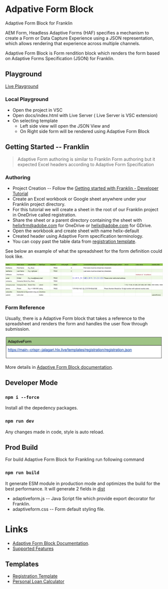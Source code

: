 # Adpative Form Block
Adaptive Form Block for Franklin

AEM Form, Headless Adaptive Forms (HAF) specifies a mechanism to create a Form or Data Capture Experience using a JSON representation, which allows rendering that experience across multiple channels.

Adaptive Form Block is Form rendition block which renders the form based on Adaptive Forms Specification (JSON) for Franklin.

## Playground

[Live Playground](https://git.corp.adobe.com/pages/jalagari/adpative-form-block/)

### Local Playground

* Open the project in VSC 
* Open docs/index.html with Live Server ( Live Server is VSC extension)
* On selecting template
  * Left side view will open the JSON View and
  * On Right side form will be rendered using Adaptive Form Block

## Getting Started -- Franklin

> Adaptive Form authoring is similar to Franklin Form authoring but it expected Excel headers according to Adaptive Form Specification

### Authoring

* Project Creation -- Follow the [Getting started with Franklin - Developer Tutorial](https://www.hlx.live/developer/tutorial)
* Create an Excel workbook or Google sheet anywhere under your Franklin project directory. 
* For this tutorial we will create a sheet in the root of our Franklin project in OneDrive called registration.
* Share the sheet or a parent directory containing the sheet with helixfrm@adobe.com for OneDrive or helix@adobe.com for GDrive.
* Open the workbook and create sheet with name helix-default
* Created header using Adaptive Form specification terminology. 
* You can copy past the table data from [registration template](https://docs.google.com/spreadsheets/d/1_1j-4rZmGFxTmHue15_KnhuskzK_oBhYjR5cskf5Ruc/edit?usp=sharing).

See below an example of what the spreadsheet for the form definition could look like.

![Registration Template](images/example.png)

### Form Reference

Usually, there is a Adaptive Form block that takes a reference to the spreadsheet and renders the form and handles the user flow through submission.

![Form Reference](images/reference.png)

More details in [Adaptive Form Block documentation](https://main--crispr--jalagari.hlx.page/).


## Developer Mode 

### `npm i --force`

Install all the depedency packages.

### `npm run dev`

Any changes made in code, style is auto reload.


## Prod Build

For build Adaptive Form Block for Frankling run following command

### `npm run build`

It generate ESM module in production mode and optimizes the build for the best performance. It will generate 2 fields in [dist](dist)

* adaptiveform.js -- Java Script file which provide export decorator for Franklin.
* adaptiveform.css -- Form default styling file.


# Links 

* [Adaptive Form Block Documentation](https://main--crispr--jalagari.hlx.page/).
* [Supported Features](https://main--crispr--jalagari.hlx.page/features)

## Templates

* [Registration Template](https://main--crispr--jalagari.hlx.page/templates/registration/)
* [Personal Loan Calculator](https://main--crispr--jalagari.hlx.page/templates/calculator/)
